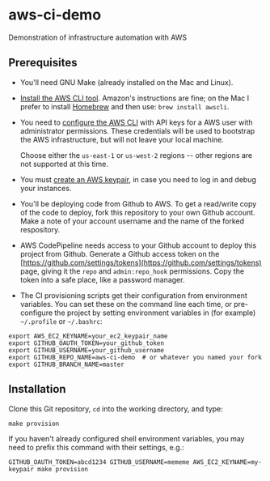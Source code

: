 # aws-ci-demo
Demonstration of infrastructure automation with AWS

## Prerequisites

- You'll need GNU Make (already installed on the Mac and Linux).

- [Install the AWS CLI tool](https://aws.amazon.com/cli/). Amazon's
  instructions are fine; on the Mac I prefer to install
  [Homebrew](http://brew.sh) and then use: `brew install awscli`.

- You need to
  [configure the AWS CLI](http://docs.aws.amazon.com/cli/latest/userguide/cli-chap-getting-started.html)
  with API keys for a AWS user with administrator permissions. These
  credentials will be used to bootstrap the AWS infrastructure, but
  will not leave your local machine.

  Choose either the `us-east-1` or `us-west-2` regions -- other
  regions are not supported at this time.

- You must
  [create an AWS keypair](http://docs.aws.amazon.com/AWSEC2/latest/UserGuide/ec2-key-pairs.html#having-ec2-create-your-key-pair),
  in case you need to log in and debug your instances.

- You'll be deploying code from Github to AWS. To get a read/write
  copy of the code to deploy, fork this repository to your own Github
  account. Make a note of your account username and the name of the
  forked respository.

- AWS CodePipeline needs access to your Github account to deploy this
  project from Github. Generate a Github access token on the
  [https://github.com/settings/tokens](https://github.com/settings/tokens)
  page, giving it the `repo` and `admin:repo_hook` permissions. Copy
  the token into a safe place, like a password manager.

- The CI provisioning scripts get their configuration from environment
  variables. You can set these on the command line each time, or
  pre-configure the project by setting environment variables in (for
  example) `~/.profile` or `~/.bashrc`:

```
export AWS_EC2_KEYNAME=your_ec2_keypair_name
export GITHUB_OAUTH_TOKEN=your_github_token
export GITHUB_USERNAME=your_github_username
export GITHUB_REPO_NAME=aws-ci-demo  # or whatever you named your fork
export GITHUB_BRANCH_NAME=master
```

## Installation

Clone this Git repository, `cd` into the working directory, and type:

```
make provision
```

If you haven't already configured shell environment variables, you may
need to prefix this command with their settings, e.g.:

```
GITHUB_OAUTH_TOKEN=abcd1234 GITHUB_USERNAME=mememe AWS_EC2_KEYNAME=my-keypair make provision
```




